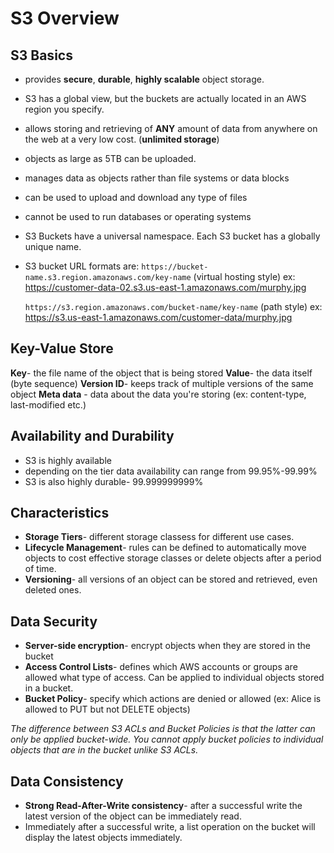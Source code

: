 # S3 Overview


## S3 Basics

- provides **secure**, **durable**, **highly scalable** object storage.
- S3 has a global view, but the buckets are actually located in an AWS region you specify.
- allows storing and retrieving of **ANY** amount of data from anywhere on the web at a very low cost. (**unlimited storage**)
- objects as large as 5TB can be uploaded.
- manages data as objects rather than file systems or data blocks
- can be used to upload and download any type of files
- cannot be used to run databases or operating systems
- S3 Buckets have a universal namespace. Each S3 bucket has a globally unique name.
- S3 bucket URL formats are:
	` https://bucket-name.s3.region.amazonaws.com/key-name ` (virtual hosting style)
	ex: https://customer-data-02.s3.us-east-1.amazonaws.com/murphy.jpg

	`https://s3.region.amazonaws.com/bucket-name/key-name` (path style)
	ex: https://s3.us-east-1.amazonaws.com/customer-data/murphy.jpg


## Key-Value Store

**Key**- the file name of the object that is being stored
**Value**- the data itself (byte sequence)
**Version ID**- keeps track of multiple versions of the same object
**Meta data** - data about the data you're storing (ex: content-type, last-modified etc.)


## Availability and Durability

- S3 is highly available
- depending on the tier data availability can range from 99.95%-99.99%
- S3 is also highly durable- 99.999999999%


## Characteristics

- **Storage Tiers**- different storage classess for different use cases.
- **Lifecycle Management**- rules can be defined to automatically move objects to cost effective storage classes or delete objects after a period of time. 
- **Versioning**- all versions of an object can be stored and retrieved, even deleted ones.


## Data Security

- **Server-side encryption**- encrypt objects when they are stored in the bucket
- **Access Control Lists**- defines which AWS accounts or groups are allowed what type of access. Can be applied to individual objects stored in a bucket.
- **Bucket Policy**- specify which actions are denied or allowed (ex: Alice is allowed to PUT but not DELETE objects) 

*The difference between S3 ACLs and Bucket Policies is that the latter can only be applied bucket-wide. You cannot apply bucket policies to individual objects that are in the bucket unlike S3 ACLs.*


## Data Consistency

- **Strong Read-After-Write consistency**- after a successful write the latest version of the object can be immediately read.
- Immediately after a successful write, a list operation on the bucket will display the latest objects immediately.



